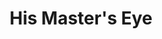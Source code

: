---
layout: artwork-detail
title: "His Master's Eye"
category: "Stone Sculptures"
category_url: "/stone/"
material: "Belgian blue stone, bronze"
dimensions: "Bronze height 60 cm"
year: "1986"
images:
  - file: "stone/his-masters-eye/buikje 2.jpg"
  - file: "stone/his-masters-eye/buikje 3.jpg"
---